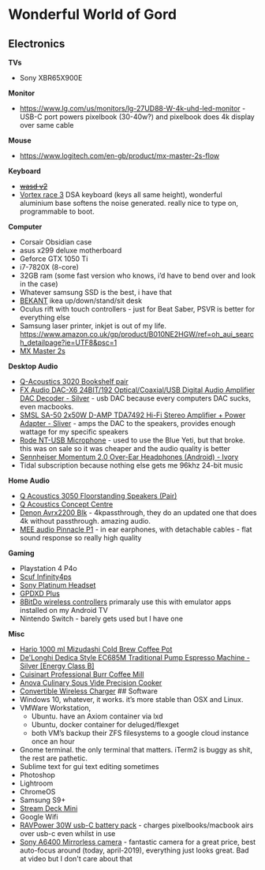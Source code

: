# Wonderful World of Gord

## Electronics

**TVs**

- Sony XBR65X900E

**Monitor**

- https://www.lg.com/us/monitors/lg-27UD88-W-4k-uhd-led-monitor - USB-C port powers pixelbook (30-40w?) and pixelbook does 4k display over same cable

**Mouse**

- https://www.logitech.com/en-gb/product/mx-master-2s-flow

**Keyboard**

- ~~[wasd v2](http://www.wasdkeyboards.com/index.php/products/mechanical-keyboard/wasd-v2-104-key-custom-mechanical-keyboard.html)~~
- [Vortex race 3](https://www.amazon.co.uk/Vortex-Mechanical-Keyboard-Cherry-Switches/dp/B078139ZSW) DSA keyboard (keys all same height), wonderful aluminium base softens the noise generated. really nice to type on, programmable to boot.

**Computer**

- Corsair Obsidian case
- asus x299 deluxe motherboard
- Geforce GTX 1050 Ti
- i7-7820X (8-core)
- 32GB ram (some fast version who knows, i’d have to bend over and look in the case)
- Whatever samsung SSD is the best, i have that
- [BEKANT](https://www.ikea.com/gb/en/products/desks/office-desks/bekant-corner-desk-right-sit-stand-oak-veneer-black-spr-49061167/) ikea up/down/stand/sit desk
- Oculus rift with touch controllers - just for Beat Saber, PSVR is better for everything else
- Samsung laser printer, inkjet is out of my life. https://www.amazon.co.uk/gp/product/B010NE2HGW/ref=oh_aui_search_detailpage?ie=UTF8&psc=1
- [MX Master 2s](https://www.amazon.co.uk/gp/product/B07258RYLG)

**Desktop Audio**

- [Q-Acoustics 3020 Bookshelf pair](https://www.qacoustics.co.uk/q-acoustics-3020-bookshelf-speakers-pair.html)
- [FX Audio DAC-X6 24BIT/192 Optical/Coaxial/USB Digital Audio Amplifier DAC Decoder - Silver](https://www.amazon.co.uk/gp/product/B01HGIOZSG/ref=oh_aui_detailpage_o00_s00?ie=UTF8&psc=1) - usb DAC because every computers DAC sucks, even macbooks.
- [SMSL SA-50 2x50W D-AMP TDA7492 Hi-Fi Stereo Amplifier + Power Adapter - Sliver](https://www.amazon.co.uk/gp/product/B008Y7S198/ref=oh_aui_detailpage_o00_s00?ie=UTF8&psc=1) - amps the DAC to the speakers, provides enough wattage for my specific speakers
- [Rode NT-USB Microphone](https://www.amazon.co.uk/gp/product/B00KQPGRRE/ref=oh_aui_search_detailpage?ie=UTF8&psc=1) - used to use the Blue Yeti, but that broke. this was on sale so it was cheaper and the audio quality is better
- [Sennheiser Momentum 2.0 Over-Ear Headphones (Android) - Ivory](https://www.amazon.co.uk/gp/product/B00RGH7ALM/ref=oh_aui_search_detailpage?ie=UTF8&psc=1)
- Tidal subscription because nothing else gets me 96khz 24-bit music

**Home Audio**

- [Q Acoustics 3050 Floorstanding Speakers (Pair)](https://www.qacoustics.co.uk/q-acoustics-3050-floorstanding-speakers-pair.html)
- [Q Acoustics Concept Centre](https://www.qacoustics.co.uk/q-acoustics-concept-centre-channel-speaker.html)
- [Denon Avrx2200 Blk](https://www.denon.co.uk/uk/product/homecinema/avreceiver/avrx2200w) - 4kpassthrough, they do an updated one that does 4k without passthrough. amazing audio.
- [MEE audio Pinnacle P1](https://www.meeaudio.com/P1) - in ear earphones, with detachable cables - flat sound response so really high quality

**Gaming**

- Playstation 4 P4o
- [Scuf Infinity4ps](https://scufgaming.com/s/infinity4ps/)
- [Sony Platinum Headset](https://www.playstation.com/en-gb/explore/accessories/platinum-wireless-headset/)
- [GPDXD Plus](https://www.gpdxd.com/)
- [8BitDo wireless controllers](http://www.8bitdo.com/) primaraly use this with emulator apps installed on my Android TV
- Nintendo Switch - barely gets used but I have one

**Misc**

- [Hario 1000 ml Mizudashi Cold Brew Coffee Pot](https://www.amazon.co.uk/gp/product/B00I7JKAQ0/ref=oh_aui_search_detailpage?ie=UTF8&psc=1)
- [De'Longhi Dedica Style EC685M Traditional Pump Espresso Machine - Silver [Energy Class B]](https://www.amazon.co.uk/gp/product/B06WGTZ874/ref=oh_aui_search_detailpage?ie=UTF8&psc=1)
- [Cuisinart Professional Burr Coffee Mill](https://www.amazon.co.uk/gp/product/B0007P3LE0/ref=oh_aui_search_detailpage?ie=UTF8&psc=1)
- [Anova Culinary Sous Vide Precision Cooker](https://www.amazon.co.uk/gp/product/B01MZ6Q45C/ref=oh_aui_search_detailpage?ie=UTF8&psc=1)
- [Convertible Wireless Charger](https://www.samsung.com/uk/mobile-accessories/convertible-wireless-charger-pg950/EP-PG950BBEGWW/)
  [](https://www.samsung.com/uk/mobile-accessories/convertible-wireless-charger-pg950/EP-PG950BBEGWW/)## Software
- Windows 10, whatever, it works. it’s more stable than OSX and Linux.
- VMWare Workstation,
  - Ubuntu. have an Axiom container via lxd
  - Ubuntu, docker container for deluged/flexget
  - both VM’s backup their ZFS filesystems to a google cloud instance once an hour
- Gnome terminal. the only terminal that matters. iTerm2 is buggy as shit, the rest are pathetic.
- Sublime text for gui text editing sometimes
- Photoshop
- Lightroom
- ChromeOS
- Samsung S9+
- [Stream Deck Mini](https://www.elgato.com/en/gaming/stream-deck-mini)
- Google Wifi
- [RAVPower 30W usb-C battery pack](https://www.amazon.co.uk/gp/product/B06XTMK9H2) - charges pixelbooks/macbook airs over usb-c even whilst in use
- [Sony A6400 Mirrorless camera](https://www.sony.co.uk/electronics/interchangeable-lens-cameras/ilce-6400) - fantastic camera for a great price, best auto-focus around (today, april-2019), everything just looks great. Bad at video but I don't care about that
